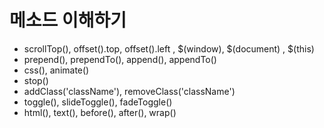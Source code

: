 #  메소드 이해하기

- scrollTop(), offset().top, offset().left , \$(window), \$(document) , \$(this)
- prepend(), prependTo(), append(), appendTo()
- css(), animate()
- stop()
- addClass('className'), removeClass('className')
- toggle(), slideToggle(), fadeToggle()
- html(), text(), before(), after(), wrap()